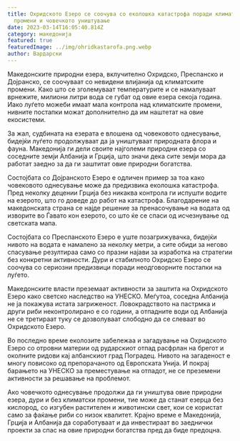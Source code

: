 ```yaml
---
title: Охридското Езеро се соочува со еколошка катастрофа поради климатските
  промени и човечкото уништување
date: 2023-03-14T16:05:40.814Z
category: македонија
featured: true
featuredImage: ../img/ohridkastarofa.png.webp
author: Вардарски
---
```


Македонските природни езера, вклучително Охридско, Преспанско и Дојранско, се соочуваат со невидени влијанија од климатските промени. Како што се зголемуваат температурите и се намалуваат врнежите, милиони литри вода се губат од овие езера секоја година. Иако луѓето можеби имаат мала контрола над климатските промени, нивните постапки можат дополнително да им наштетат на овие екосистеми.

За жал, судбината на езерата е влошена од човековото однесување, бидејќи луѓето продолжуваат да ја уништуваат природната флора и фауна. Македонија ги дели своите најголеми природни езера со соседните земји Албанија и Грција, што значи дека сите земји мора да работат заедно за да ги заштитат овие природни богатства.

Состојбата со Дојранското Езеро е одличен пример за тоа како човековото однесување може да предизвика еколошка катастрофа. Пред неколку децении Грција без никаква контрола ги испушти водите на езерото, што го доведе до работ на катастрофа. Благодарение на македонската страна се најде решение за пренасочување на водата од изворите во Ѓавато кон езерото, со што ќе се спаси од исчезнување од светската мапа.

Состојбата со Преспанското Езеро е уште позагрижувачка, бидејќи нивото на водата е намалено за неколку метри, а сите обиди за негово спасување резултираа само со празни најави за изработка на стратегии без конкретни активности. Дури и стабилното Охридско Езеро се соочува со сериозни предизвици поради неодговорните постапки на луѓето.

Македонските власти преземаат активности за заштита на Охридското Езеро како светско наследство на УНЕСКО. Меѓутоа, соседна Албанија не ја покажува истата загриженост. Ловокрадството на пастрмка и други риби неконтролирано е со години, а отпадните води од Албанија не се третираат туку се дозволуваат слободно да се слеваат во Охридското Езеро.

Во последно време еколозите забележаа и загадување на Охридското Езеро со отровни материи од рударскиот отпад расфрлан на брегот и околните ридови кај албанскиот град Поградец. Нивото на загаденост е многу повисоко од препорачаното од Европската Унија. И покрај барањето на УНЕСКО за преместување на отпадот, не се преземени активности за решавање на проблемот.

Ако човечкото однесување продолжи да ги уништува овие природни езера, дури и без климатски промени, тие може да станат езерца без кислород, со изгубен растителен и животински свет, кои се користат само за фаќање риби со низок квалитет. Крајно време е Македонија, Грција и Албанија да соработуваат и да инвестираат во заеднички проекти за спас на овие природни богатства пред да биде предоцна.
